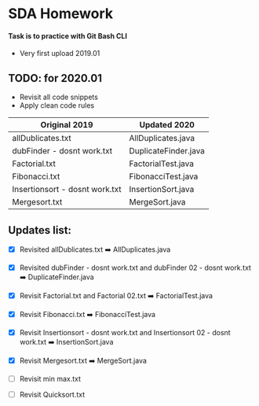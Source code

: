 # SDA Homework

#### Task is to practice with Git Bash CLI
- Very first upload 2019.01


TODO: for 2020.01
-
- Revisit all code snippets
- Apply clean code rules


Original 2019| Updated 2020
------------ | -------------
allDublicates.txt | AllDuplicates.java
dubFinder - dosnt work.txt | DuplicateFinder.java
Factorial.txt | FactorialTest.java
Fibonacci.txt | FibonacciTest.java
Insertionsort - dosnt work.txt | InsertionSort.java
Mergesort.txt | MergeSort.java

 Updates list:
-
- [x] Revisited allDublicates.txt  :arrow_right: AllDuplicates.java
- [x] Revisited dubFinder - dosnt work.txt and dubFinder 02 - dosnt work.txt :arrow_right: DuplicateFinder.java
- [x] Revisit Factorial.txt and Factorial 02.txt :arrow_right: FactorialTest.java
- [x] Revisit Fibonacci.txt :arrow_right: FibonacciTest.java
- [x] Revisit Insertionsort - dosnt work.txt and Insertionsort 02 - dosnt work.txt :arrow_right: InsertionSort.java
- [x] Revisit Mergesort.txt :arrow_right: MergeSort.java
- [ ] Revisit min max.txt
- [ ] Revisit Quicksort.txt


